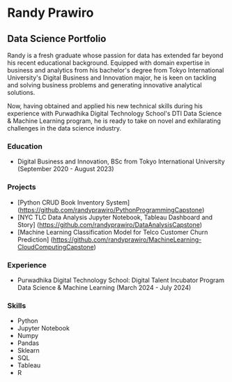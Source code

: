 # Randy Prawiro

## Data Science Portfolio

Randy is a fresh graduate whose passion for data has extended far beyond his recent educational background. Equipped with domain expertise in business and analytics from his bachelor's degree from Tokyo International University's Digital Business and Innovation major, he is keen on tackling and solving business problems and generating innovative analytical solutions. 

Now, having obtained and applied his new technical skills during his experience with Purwadhika Digital Technology School's DTI Data Science & Machine Learning program, he is ready to take on novel and exhilarating challenges in the data science industry.

### Education

- Digital Business and Innovation, BSc from Tokyo International University (September 2020 - August 2023)

### Projects

- [Python CRUD Book Inventory System] (https://github.com/randyprawiro/PythonProgrammingCapstone)
- [NYC TLC Data Analysis Jupyter Notebook, Tableau Dashboard and Story] (https://github.com/randyprawiro/DataAnalysisCapstone)
- [Machine Learning Classification Model for Telco Customer Churn Prediction] (https://github.com/randyprawiro/MachineLearning-CloudComputingCapstone)

### Experience

- Purwadhika Digital Technology School: Digital Talent Incubator Program Data Science & Machine Learning (March 2024 - July 2024)

### Skills

- Python
- Jupyter Notebook
- Numpy
- Pandas
- Sklearn
- SQL
- Tableau
- R
